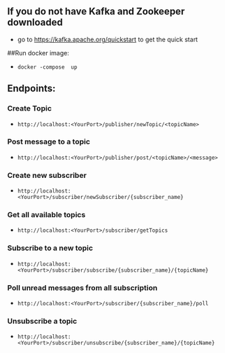 ## If you do not have Kafka and Zookeeper downloaded
- go to https://kafka.apache.org/quickstart to get the quick start

##Run docker image:
- `docker -compose  up`

## Endpoints:
### Create Topic
- `http://localhost:<YourPort>/publisher/newTopic/<topicName>`

### Post message to a topic
- `http://localhost:<YourPort>/publisher/post/<topicName>/<message>`

### Create new subscriber
- `http://localhost:<YourPort>/subscriber/newSubscriber/{subscriber_name}`

### Get all available topics
- `http://localhost:<YourPort>/subscriber/getTopics`

### Subscribe to a new topic 
- `http://localhost:<YourPort>/subscriber/subscribe/{subscriber_name}/{topicName}`

### Poll unread messages from all subscription 
- `http://localhost:<YourPort>/subscriber/{subscriber_name}/poll`

### Unsubscribe a topic
- `http://localhost:<YourPort>/subscriber/unsubscribe/{subscriber_name}/{topicName}`

